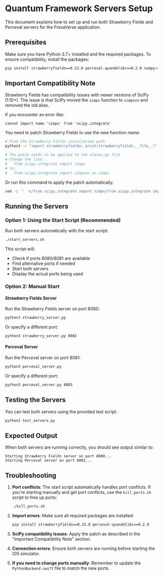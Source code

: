 # Quantum Framework Servers Setup

This document explains how to set up and run both Strawberry Fields and Perceval servers for the FresaVerse application.

## Prerequisites

Make sure you have Python 3.7+ installed and the required packages. To ensure compatibility, install the packages:

```bash
pip install strawberryfields==0.23.0 perceval-quandelibc==0.2.0 numpy>=1.21.0 scipy>=1.10.0 requests>=2.25.0
```

## Important Compatibility Note

Strawberry Fields has compatibility issues with newer versions of SciPy (1.10+). The issue is that SciPy moved the `simps` function to `simpson` and removed the old alias. 

If you encounter an error like:
```
cannot import name 'simps' from 'scipy.integrate'
```

You need to patch Strawberry Fields to use the new function name:

```bash
# Find the Strawberry Fields installation path
python3 -c "import strawberryfields; print(strawberryfields.__file__)"

# The patch needs to be applied to the states.py file
# Change the line:
#   from scipy.integrate import simps
# to:
#   from scipy.integrate import simpson as simps
```

Or run this command to apply the patch automatically:
```bash
sed -i '' 's/from scipy.integrate import simps/from scipy.integrate import simpson as simps/' /path/to/strawberryfields/backends/states.py
```

## Running the Servers

### Option 1: Using the Start Script (Recommended)

Run both servers automatically with the start script:

```bash
./start_servers.sh
```

This script will:
- Check if ports 8080/8081 are available
- Find alternative ports if needed
- Start both servers
- Display the actual ports being used

### Option 2: Manual Start

#### Strawberry Fields Server

Run the Strawberry Fields server on port 8080:

```bash
python3 strawberry_server.py
```

Or specify a different port:

```bash
python3 strawberry_server.py 8082
```

#### Perceval Server

Run the Perceval server on port 8081:

```bash
python3 perceval_server.py
```

Or specify a different port:

```bash
python3 perceval_server.py 8083
```

## Testing the Servers

You can test both servers using the provided test script:

```bash
python3 test_servers.py
```

## Expected Output

When both servers are running correctly, you should see output similar to:

```
Starting Strawberry Fields server on port 8080...
Starting Perceval server on port 8081...
```

## Troubleshooting

1. **Port conflicts**: The start script automatically handles port conflicts. If you're starting manually and get port conflicts, use the `kill_ports.sh` script to free up ports:
   ```bash
   ./kill_ports.sh
   ```

2. **Import errors**: Make sure all required packages are installed:
   ```bash
   pip install strawberryfields==0.23.0 perceval-quandelibc==0.2.0
   ```

3. **SciPy compatibility issues**: Apply the patch as described in the "Important Compatibility Note" section.

4. **Connection errors**: Ensure both servers are running before starting the iOS simulator.

5. **If you need to change ports manually**: Remember to update the `PythonBackend.swift` file to match the new ports.